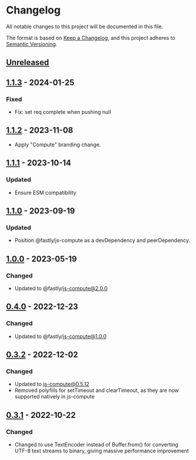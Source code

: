 # Changelog

All notable changes to this project will be documented in this file.

The format is based on [Keep a Changelog](https://keepachangelog.com/en/1.0.0/),
and this project adheres to [Semantic Versioning](https://semver.org/spec/v2.0.0.html).

## [Unreleased]

## [1.1.3] - 2024-01-25

### Fixed

- Fix: set req complete when pushing null

## [1.1.2] - 2023-11-08

- Apply "Compute" branding change.

## [1.1.1] - 2023-10-14

### Updated

- Ensure ESM compatibility

## [1.1.0] - 2023-09-19

### Updated

- Position @fastly/js-compute as a devDependency and peerDependency.

## [1.0.0] - 2023-05-19

### Changed

- Updated to @fastly/js-compute@2.0.0

## [0.4.0] - 2022-12-23

### Changed

- Updated to @fastly/js-compute@1.0.0

## [0.3.2] - 2022-12-02

### Changed

- Updated to js-compute@0.5.12
- Removed polyfills for setTimeout and clearTimeout, as they are now supported natively in js-compute

## [0.3.1] - 2022-10-22

### Changed

- Changed to use TextEncoder instead of Buffer.from() for converting UTF-8 text streams to binary, giving massive performance improvement

[unreleased]: https://github.com/fastly/http-compute-js/compare/v1.1.3...HEAD
[1.1.3]: https://github.com/fastly/http-compute-js/compare/v1.1.1...v1.1.3
[1.1.2]: https://github.com/fastly/http-compute-js/compare/v1.1.1...v1.1.2
[1.1.1]: https://github.com/fastly/http-compute-js/compare/v1.1.0...v1.1.1
[1.1.0]: https://github.com/fastly/http-compute-js/compare/v1.0.0...v1.1.0
[1.0.0]: https://github.com/fastly/http-compute-js/compare/v0.4.0...v1.0.0
[0.4.0]: https://github.com/fastly/http-compute-js/compare/v0.3.2...v0.4.0
[0.3.2]: https://github.com/fastly/http-compute-js/compare/v0.3.1...v0.3.2
[0.3.1]: https://github.com/fastly/http-compute-js/releases/tag/v0.3.1
